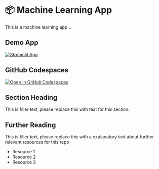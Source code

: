 # 📦 Machine Learning App
This is a machine learning app ..

## Demo App

[![Streamlit App](https://static.streamlit.io/badges/streamlit_badge_black_white.svg)](https://machine-learning-starter.streamlit.app/)

## GitHub Codespaces

[![Open in GitHub Codespaces](https://github.com/codespaces/badge.svg)](https://codespaces.new/streamlit/app-starter-kit?quickstart=1)

## Section Heading

This is filler text, please replace this with text for this section.

## Further Reading

This is filler text, please replace this with a explanatory text about further relevant resources for this repo
- Resource 1
- Resource 2
- Resource 3
